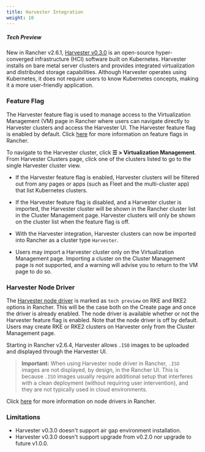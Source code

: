 ```yaml
---
title: Harvester Integration
weight: 10
---
```


##### _Tech Preview_

New in Rancher v2.6.1, [Harvester v0.3.0](https://docs.harvesterhci.io/v0.3/) is an open-source hyper-converged infrastructure (HCI) software built on Kubernetes. Harvester installs on bare metal server clusters and provides integrated virtualization and distributed storage capabilities. Although Harvester operates using Kubernetes, it does not require users to know Kubernetes concepts, making it a more user-friendly application.

### Feature Flag

The Harvester feature flag is used to manage access to the Virtualization Management (VM) page in Rancher where users can navigate directly to Harvester clusters and access the Harvester UI. The Harvester feature flag is enabled by default. Click [here]({{<baseurl>}}/rancher/v2.6/en/installation/resources/feature-flags/) for more information on feature flags in Rancher.

To navigate to the Harvester cluster, click **☰ > Virtualization Management**. From Harvester Clusters page, click one of the clusters listed to go to the single Harvester cluster view. 

* If the Harvester feature flag is enabled, Harvester clusters will be filtered out from any pages or apps (such as Fleet and the multi-cluster app) that list Kubernetes clusters.

* If the Harvester feature flag is disabled, and a Harvester cluster is imported, the Harvester cluster will be shown in the Rancher cluster list in the Cluster Management page. Harvester clusters will only be shown on the cluster list when the feature flag is off.

* With the Harvester integration, Harvester clusters can now be imported into Rancher as a cluster type `Harvester`. 

* Users may import a Harvester cluster only on the Virtualization Management page. Importing a cluster on the Cluster Management page is not supported, and a warning will advise you to return to the VM page to do so. 

### Harvester Node Driver

The [Harvester node driver](https://docs.harvesterhci.io/v0.3/rancher/node-driver/) is marked as `tech preview` on RKE and RKE2 options in Rancher. This will be the case both on the Create page and once the driver is already enabled. The node driver is available whether or not the Harvester feature flag is enabled. Note that the node driver is off by default. Users may create RKE or RKE2 clusters on Harvester only from the Cluster Management page.

Starting in Rancher v2.6.4, Harvester allows `.ISO` images to be uploaded and displayed through the Harvester UI. 

>**Important:** When using Harvester node driver in Rancher, `.ISO` images are not displayed, by design, in the Rancher UI. This is because `.ISO` images usually require additional setup that interferes with a clean deployment (without requiring user intervention), and they are not typically used in cloud environments.

Click [here]({{<baseurl>}}/rancher/v2.6/en/admin-settings/drivers/#node-drivers) for more information on node drivers in Rancher.

### Limitations

* Harvester v0.3.0 doesn't support air gap environment installation.
* Harvester v0.3.0 doesn't support upgrade from v0.2.0 nor upgrade to future v1.0.0.
